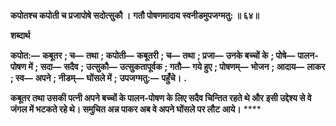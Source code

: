 **कपोतश्च कपोती च प्रजापोषे सदोत्सुकौ ।** **गतौ पोषणमादाय स्वनीडमुपजग्मतु: ॥ ६४॥** 

**शब्दार्थ** 

**कपोत:—** **कबूतर** **; च—** **तथा** **; कपोती—** **कबूतरी** **; च—** **तथा** **; प्रजा—** **उनके बच्चों के** **; पोषे—** **पालन-पोषण में** **; सदा—** **सदैव** **;** **उत्सुकौ—** **उत्सुकतापूर्वक** **; गतौ—** **गये हुए** **; पोषणम्—** **भोजन** **; आदाय—** **लाकर** **; स्व—** **अपने** **; नीडम्—** **घोंसले में** **;** **उपजग्मतु:—** **पहुँचे।** **.** 

**कबूतर तथा उसकी पत्नी अपने बच्चों के पालन-पोषण के लिए सदैव चिन्तित रहते थे और** **इसी उद्देश्य से वे जंगल में भटकते रहे थे। समुचित अन्न पाकर अब वे अपने घोंसले पर लौट** **आये।** **** 